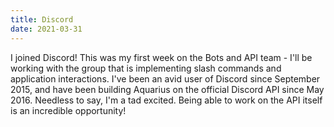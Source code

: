 ```yaml
---
title: Discord
date: 2021-03-31
---
```


I joined Discord! This was my first week on the Bots and API team - I'll be working with the group that is implementing slash commands and application interactions. I've been an avid user of Discord since September 2015, and have been building Aquarius on the official Discord API since May 2016. Needless to say, I'm a tad excited. Being able to work on the API itself is an incredible opportunity!
